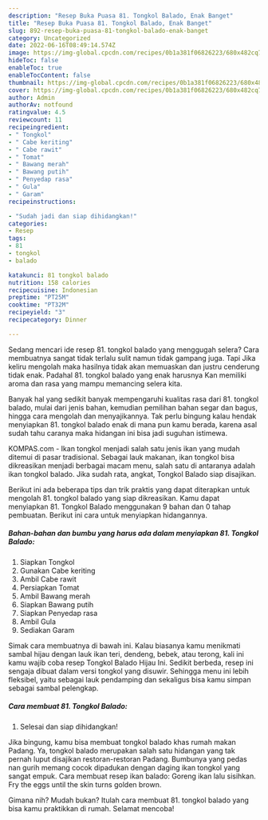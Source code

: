 ```yaml
---
description: "Resep Buka Puasa 81. Tongkol Balado, Enak Banget"
title: "Resep Buka Puasa 81. Tongkol Balado, Enak Banget"
slug: 892-resep-buka-puasa-81-tongkol-balado-enak-banget
category: Uncategorized
date: 2022-06-16T08:49:14.574Z
image: https://img-global.cpcdn.com/recipes/0b1a381f06826223/680x482cq70/81-tongkol-balado-foto-resep-utama.jpg
hideToc: false
enableToc: true
enableTocContent: false
thumbnail: https://img-global.cpcdn.com/recipes/0b1a381f06826223/680x482cq70/81-tongkol-balado-foto-resep-utama.jpg
cover: https://img-global.cpcdn.com/recipes/0b1a381f06826223/680x482cq70/81-tongkol-balado-foto-resep-utama.jpg
author: Admin
authorAv: notfound
ratingvalue: 4.5
reviewcount: 11
recipeingredient:
- " Tongkol"
- " Cabe keriting"
- " Cabe rawit"
- " Tomat"
- " Bawang merah"
- " Bawang putih"
- " Penyedap rasa"
- " Gula"
- " Garam"
recipeinstructions:

- "Sudah jadi dan siap dihidangkan!"
categories:
- Resep
tags:
- 81
- tongkol
- balado

katakunci: 81 tongkol balado 
nutrition: 158 calories
recipecuisine: Indonesian
preptime: "PT25M"
cooktime: "PT32M"
recipeyield: "3"
recipecategory: Dinner

---
```



Sedang mencari ide resep 81. tongkol balado yang menggugah selera? Cara membuatnya sangat tidak terlalu sulit namun tidak gampang juga. Tapi Jika keliru mengolah maka hasilnya tidak akan memuaskan dan justru cenderung tidak enak. Padahal 81. tongkol balado yang enak harusnya Kan memiliki aroma dan rasa yang mampu memancing selera kita.


Banyak hal yang sedikit banyak mempengaruhi kualitas rasa dari 81. tongkol balado, mulai dari jenis bahan, kemudian pemilihan bahan segar dan bagus, hingga cara mengolah dan menyajikannya. Tak perlu bingung kalau hendak menyiapkan 81. tongkol balado enak di mana pun kamu berada, karena asal sudah tahu caranya maka hidangan ini bisa jadi suguhan istimewa.

KOMPAS.com - Ikan tongkol menjadi salah satu jenis ikan yang mudah ditemui di pasar tradisional. Sebagai lauk makanan, ikan tongkol bisa dikreasikan menjadi berbagai macam menu, salah satu di antaranya adalah ikan tongkol balado. Jika sudah rata, angkat, Tongkol Balado siap disajikan.


Berikut ini ada beberapa tips dan trik praktis yang dapat diterapkan untuk mengolah 81. tongkol balado yang siap dikreasikan. Kamu dapat menyiapkan 81. Tongkol Balado menggunakan 9 bahan dan 0 tahap pembuatan. Berikut ini cara untuk menyiapkan hidangannya.

<!--inarticleads1-->

##### Bahan-bahan dan bumbu yang harus ada dalam menyiapkan 81. Tongkol Balado:

1. Siapkan  Tongkol
1. Gunakan  Cabe keriting
1. Ambil  Cabe rawit
1. Persiapkan  Tomat
1. Ambil  Bawang merah
1. Siapkan  Bawang putih
1. Siapkan  Penyedap rasa
1. Ambil  Gula
1. Sediakan  Garam


Simak cara membuatnya di bawah ini. Kalau biasanya kamu menikmati sambal hijau dengan lauk ikan teri, dendeng, bebek, atau terong, kali ini kamu wajib coba resep Tongkol Balado Hijau Ini. Sedikit berbeda, resep ini sengaja dibuat dalam versi tongkol yang disuwir. Sehingga menu ini lebih fleksibel, yaitu sebagai lauk pendamping dan sekaligus bisa kamu simpan sebagai sambal pelengkap. 

<!--inarticleads2-->

##### Cara membuat 81. Tongkol Balado:


1. Selesai dan siap dihidangkan!

Jika bingung, kamu bisa membuat tongkol balado khas rumah makan Padang. Ya, tongkol balado merupakan salah satu hidangan yang tak pernah luput disajikan restoran-restoran Padang. Bumbunya yang pedas nan gurih memang cocok dipadukan dengan daging ikan tongkol yang sangat empuk. Cara membuat resep ikan balado: Goreng ikan lalu sisihkan. Fry the eggs until the skin turns golden brown. 

Gimana nih? Mudah bukan? Itulah cara membuat 81. tongkol balado yang bisa kamu praktikkan di rumah. Selamat mencoba!
